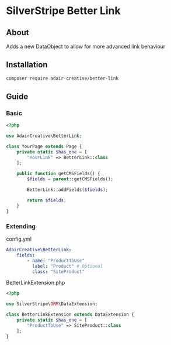 # SilverStripe Better Link

## About

Adds a new DataObject to allow for more advanced link behaviour

## Installation

```bash
composer require adair-creative/better-link
```

## Guide

### Basic

```php
<?php

use AdairCreative\BetterLink;

class YourPage extends Page {
	private static $has_one = [
		"YourLink" => BetterLink::class
	];

	public function getCMSFields() {
		$fields = parent::getCMSFields();
		
		BetterLink::addFields($fields);

		return $fields;
	}
}
```

### Extending

config.yml
```yml
AdairCreative\BetterLink:
    fields:
        - name: "ProductToUse"
          label: "Product" # Optional
          class: "SiteProduct"
```

BetterLinkExtension.php
```php
<?php

use SilverStripe\ORM\DataExtension;

class BetterLinkExtension extends DataExtension {
	private static $has_one = [
		"ProductToUse" => SiteProduct::class
	];
}
```